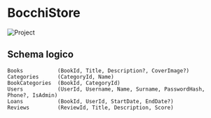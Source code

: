 # BocchiStore

![Project](https://img.shields.io/badge/Project-School-brightgreen)

## Schema logico
```
Books           (BookId, Title, Description?, CoverImage?)
Categories      (CategoryId, Name)
BookCategories  (BookId, CategoryId)
Users           (UserId, Username, Name, Surname, PasswordHash, Phone?, IsAdmin)
Loans           (BookId, UserId, StartDate, EndDate?)
Reviews         (ReviewId, Title, Description, Score)
```
